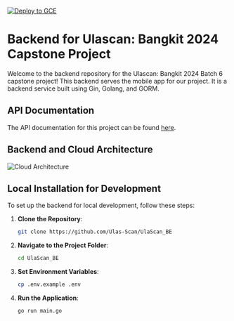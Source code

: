 [![Deploy to GCE](https://github.com/Ulas-Scan/UlaScan_BE/actions/workflows/deploy.yml/badge.svg?branch=main)](https://github.com/Ulas-Scan/UlaScan_BE/actions/workflows/deploy.yml)

# Backend for Ulascan: Bangkit 2024 Capstone Project

Welcome to the backend repository for the Ulascan: Bangkit 2024 Batch 6 capstone project! This backend serves the mobile app for our project. It is a backend service built using Gin, Golang, and GORM.

## API Documentation

The API documentation for this project can be found [here](https://www.postman.com/supply-administrator-61638669/workspace/ulascan/folder/36341500-c7118b3a-2f29-4fcd-9e08-9641cf52d5a8).

## Backend and Cloud Architecture
![Cloud Architecture](https://github.com/Ulas-Scan/UlaScan_BE/assets/87474722/cbcc7a9a-36c3-4212-9f1a-7d2afe5e0e2e)


## Local Installation for Development

To set up the backend for local development, follow these steps:

1. **Clone the Repository**:
   ```sh
   git clone https://github.com/Ulas-Scan/UlaScan_BE
   ```
2.  **Navigate to the Project Folder**:
    ```sh
    cd UlaScan_BE
    ```
3. **Set Environment Variables**:
    ```sh
    cp .env.example .env
    ```

4. **Run the Application**:
    ```sh
    go run main.go
    ```
